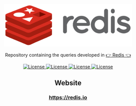 <p align="center"><img src="Redis_Logo.svg" width="400"></p>

<p align="center">Repository containing the queries developed in <a href="https://redis.io">👉 Redis 👈</a></p>

<p align="center">
    <a href="https://opensource.org/licenses/MIT">
        <img alt="License" src="https://img.shields.io/badge/License-MIT-yellow.svg">
    </a>
    <a href="#">
        <img alt="License" src="https://img.shields.io/github/languages/count/Adath/Redis">
    </a>
    <a href="#">
        <img alt="License" src="https://img.shields.io/github/last-commit/Adath/Redis">
    </a>
    <a href="#">
        <img alt="License" src="https://img.shields.io/github/followers/Adath?style=social">
    </a>
</p>

<h2 align="center">Website</h2>

<h3 align="center">
    <a href="https://redis.io">https://redis.io</a>
</h3>